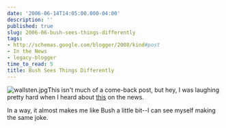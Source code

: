 ```yaml
---
date: '2006-06-14T14:05:00.000-04:00'
description: ''
published: true
slug: 2006-06-bush-sees-things-differently
tags:
- http://schemas.google.com/blogger/2008/kind#post
- In the News
- legacy-blogger
time_to_read: 5
title: Bush Sees Things Differently
---
```




![wallsten.jpg](wallsten.jpg)This isn't much of a come-back post, but hey, I was laughing pretty hard when I heard about [this](http://thinkprogress.org/2006/06/14/bush-reporter-shades/) on the news.

In a way, it almost makes me like Bush a little bit--I can see myself making the same joke.